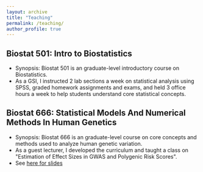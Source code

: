 ```yaml
---
layout: archive
title: "Teaching"
permalink: /teaching/
author_profile: true
---
```

## Biostat 501: Intro to Biostatistics
* Synopsis: Biostat 501 is an graduate-level introductory course on Biostatistics.
* As a GSI, I instructed 2 lab sections a week on statistical analysis using SPSS, graded homework assignments and exams, and held 3 office hours a week to help students understand core statistical concepts.

## Biostat 666: Statistical Models And Numerical Methods In Human Genetics
* Synopsis: Biostat 666 is an graduate-level course on core concepts and methods used to analyze human genetic variation. 
* As a guest lecturer, I developed the curriculum and taught a class on "Estimation of Effect Sizes in GWAS and Polygenic Risk Scores". 
* See [here for slides](https://github.com/kliao12/kliao12.github.io/blob/master/files/Biostat%20666%20Effect%20Size%20and%20PRS%20.pdf)
